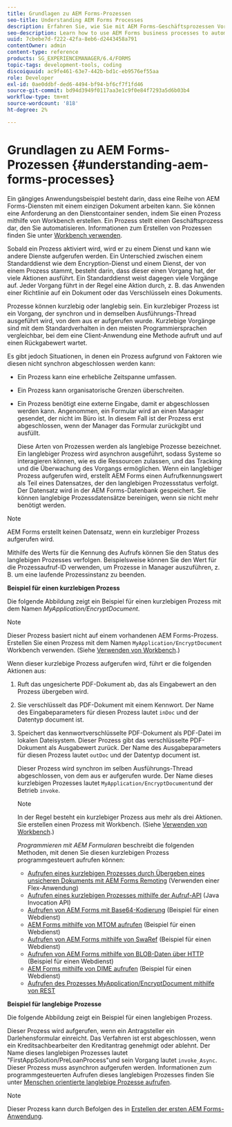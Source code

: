 ```yaml
---
title: Grundlagen zu AEM Forms-Prozessen
seo-title: Understanding AEM Forms Processes
description: Erfahren Sie, wie Sie mit AEM Forms-Geschäftsprozessen Vorgänge automatisieren können. Aktivieren Sie die Prozesse, um einen Dienst zu erstellen, damit Sie ihn wie andere Dienste aufrufen können. Prozesse können kurzlebig oder langlebig sein.
seo-description: Learn how to use AEM Forms business processes to automate operations. Activate the processes to create a service so that you can invoke it like other services. Processes can be short-lived or long-lived.
uuid: 7cbebe7d-f222-42fa-8eb6-d2443458a791
contentOwner: admin
content-type: reference
products: SG_EXPERIENCEMANAGER/6.4/FORMS
topic-tags: development-tools, coding
discoiquuid: ac9fe461-63e7-442b-bd1c-eb9576ef55aa
role: Developer
exl-id: 0ae0ddbf-ded6-4494-bf94-bf6cf7f1fd46
source-git-commit: bd94d3949f0117aa3e1c9f0e84f7293a5d6b03b4
workflow-type: tm+mt
source-wordcount: '818'
ht-degree: 2%

---
```


# Grundlagen zu AEM Forms-Prozessen {#understanding-aem-forms-processes}

Ein gängiges Anwendungsbeispiel besteht darin, dass eine Reihe von AEM Forms-Diensten mit einem einzigen Dokument arbeiten kann. Sie können eine Anforderung an den Dienstcontainer senden, indem Sie einen Prozess mithilfe von Workbench erstellen. Ein Prozess stellt einen Geschäftsprozess dar, den Sie automatisieren. Informationen zum Erstellen von Prozessen finden Sie unter [Workbench verwenden](https://www.adobe.com/go/learn_aemforms_workbench_63).

Sobald ein Prozess aktiviert wird, wird er zu einem Dienst und kann wie andere Dienste aufgerufen werden. Ein Unterschied zwischen einem Standarddienst wie dem Encryption-Dienst und einem Dienst, der von einem Prozess stammt, besteht darin, dass dieser einen Vorgang hat, der viele Aktionen ausführt. Ein Standarddienst weist dagegen viele Vorgänge auf. Jeder Vorgang führt in der Regel eine Aktion durch, z. B. das Anwenden einer Richtlinie auf ein Dokument oder das Verschlüsseln eines Dokuments.

Prozesse können kurzlebig oder langlebig sein. Ein kurzlebiger Prozess ist ein Vorgang, der synchron und in demselben Ausführungs-Thread ausgeführt wird, von dem aus er aufgerufen wurde. Kurzlebige Vorgänge sind mit dem Standardverhalten in den meisten Programmiersprachen vergleichbar, bei dem eine Client-Anwendung eine Methode aufruft und auf einen Rückgabewert wartet.

Es gibt jedoch Situationen, in denen ein Prozess aufgrund von Faktoren wie diesen nicht synchron abgeschlossen werden kann:

* Ein Prozess kann eine erhebliche Zeitspanne umfassen.
* Ein Prozess kann organisatorische Grenzen überschreiten.
* Ein Prozess benötigt eine externe Eingabe, damit er abgeschlossen werden kann. Angenommen, ein Formular wird an einen Manager gesendet, der nicht im Büro ist. In diesem Fall ist der Prozess erst abgeschlossen, wenn der Manager das Formular zurückgibt und ausfüllt.

   Diese Arten von Prozessen werden als langlebige Prozesse bezeichnet. Ein langlebiger Prozess wird asynchron ausgeführt, sodass Systeme so interagieren können, wie es die Ressourcen zulassen, und das Tracking und die Überwachung des Vorgangs ermöglichen. Wenn ein langlebiger Prozess aufgerufen wird, erstellt AEM Forms einen Aufrufkennungswert als Teil eines Datensatzes, der den langlebigen Prozessstatus verfolgt. Der Datensatz wird in der AEM Forms-Datenbank gespeichert. Sie können langlebige Prozessdatensätze bereinigen, wenn sie nicht mehr benötigt werden.

>[!NOTE]
>
>AEM Forms erstellt keinen Datensatz, wenn ein kurzlebiger Prozess aufgerufen wird.

Mithilfe des Werts für die Kennung des Aufrufs können Sie den Status des langlebigen Prozesses verfolgen. Beispielsweise können Sie den Wert für die Prozessaufruf-ID verwenden, um Prozesse in Manager auszuführen, z. B. um eine laufende Prozessinstanz zu beenden.

**Beispiel für einen kurzlebigen Prozess**

Die folgende Abbildung zeigt ein Beispiel für einen kurzlebigen Prozess mit dem Namen *MyApplication/EncryptDocument*.

>[!NOTE]
>
>Dieser Prozess basiert nicht auf einem vorhandenen AEM Forms-Prozess. Erstellen Sie einen Prozess mit dem Namen `MyApplication/EncryptDocument` Workbench verwenden. (Siehe [Verwenden von Workbench](https://www.adobe.com/go/learn_aemforms_workbench_63).)

Wenn dieser kurzlebige Prozess aufgerufen wird, führt er die folgenden Aktionen aus:

1. Ruft das ungesicherte PDF-Dokument ab, das als Eingabewert an den Prozess übergeben wird.
1. Sie verschlüsselt das PDF-Dokument mit einem Kennwort. Der Name des Eingabeparameters für diesen Prozess lautet `inDoc` und der Datentyp document ist.
1. Speichert das kennwortverschlüsselte PDF-Dokument als PDF-Datei im lokalen Dateisystem. Dieser Prozess gibt das verschlüsselte PDF-Dokument als Ausgabewert zurück. Der Name des Ausgabeparameters für diesen Prozess lautet `outDoc` und der Datentyp document ist.

   Dieser Prozess wird synchron im selben Ausführungs-Thread abgeschlossen, von dem aus er aufgerufen wurde. Der Name dieses kurzlebigen Prozesses lautet `MyApplication/EncryptDocument`und der Betrieb `invoke`.

   >[!NOTE]
   >
   >In der Regel besteht ein kurzlebiger Prozess aus mehr als drei Aktionen. Sie erstellen einen Prozess mit Workbench. (Siehe [Verwenden von Workbench](https://www.adobe.com/go/learn_aemforms_workbench_63).)

   *Programmieren mit AEM Formularen* beschreibt die folgenden Methoden, mit denen Sie diesen kurzlebigen Prozess programmgesteuert aufrufen können:

   * [Aufrufen eines kurzlebigen Prozesses durch Übergeben eines unsicheren Dokuments mit AEM Forms Remoting](/help/forms/developing/invoking-aem-forms-using-remoting.md#invoking-a-short-lived-process-by-passing-an-unsecure-document-using-remoting) (Verwenden einer Flex-Anwendung)
   * [Aufrufen eines kurzlebigen Prozesses mithilfe der Aufruf-API](/help/forms/developing/invoking-aem-forms-using-java.md#invoking-a-short-lived-process-using-the-invocation-api) (Java Invocation API)
   * [Aufrufen von AEM Forms mit Base64-Kodierung](/help/forms/developing/invoking-aem-forms-using-web.md#invoking-aem-forms-using-base64-encoding) (Beispiel für einen Webdienst)
   * [AEM Forms mithilfe von MTOM aufrufen](/help/forms/developing/invoking-aem-forms-using-web.md#invoking-aem-forms-using-mtom) (Beispiel für einen Webdienst)
   * [Aufrufen von AEM Forms mithilfe von SwaRef](/help/forms/developing/invoking-aem-forms-using-web.md#invoking-aem-forms-using-swaref) (Beispiel für einen Webdienst)
   * [Aufrufen von AEM Forms mithilfe von BLOB-Daten über HTTP](/help/forms/developing/invoking-aem-forms-using-web.md#invoking-aem-forms-using-blob-data-over-http) (Beispiel für einen Webdienst)
   * [AEM Forms mithilfe von DIME aufrufen](/help/forms/developing/invoking-aem-forms-using-web.md#invoking-aem-forms-using-dime) (Beispiel für einen Webdienst)
   * [Aufrufen des Prozesses MyApplication/EncryptDocument mithilfe von REST](/help/forms/developing/invoking-aem-forms-using-rest.md)

**Beispiel für langlebige Prozesse**

Die folgende Abbildung zeigt ein Beispiel für einen langlebigen Prozess.

Dieser Prozess wird aufgerufen, wenn ein Antragsteller ein Darlehensformular einreicht. Das Verfahren ist erst abgeschlossen, wenn ein Kreditsachbearbeiter den Kreditantrag genehmigt oder ablehnt. Der Name dieses langlebigen Prozesses lautet &quot;FirstAppSolution/PreLoanProcess&quot;und sein Vorgang lautet `invoke_Async`. Dieser Prozess muss asynchron aufgerufen werden. Informationen zum programmgesteuerten Aufrufen dieses langlebigen Prozesses finden Sie unter [Menschen orientierte langlebige Prozesse aufrufen](/help/forms/developing/invoking-human-centric-long-lived.md#invoking-human-centric-long-lived-processes).

>[!NOTE]
>
>Dieser Prozess kann durch Befolgen des in [Erstellen der ersten AEM Forms-Anwendung](https://www.adobe.com/go/learn_aemforms_firstapp_ds_63).
